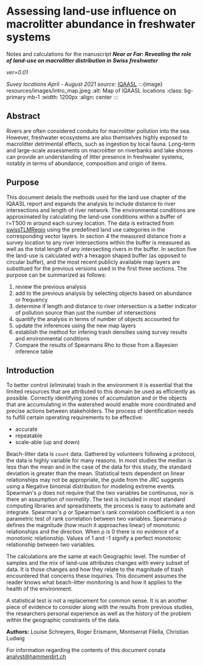 # Assessing land-use influence on macrolitter abundance in freshwater systems

Notes and calculations for the manuscript *__Near or Far: Revealing the role of land-use on macrolitter
distribution in Swiss freshwater__*

_ver=0.01_

_Suvey locations April - August 2021 source:_ [IQAASL](https://hammerdirt-analyst.github.io/IQAASL-End-0f-Sampling-2021/index.html)
:::{image} resources/images/intro_map.jpeg
:alt: Map of IQAASL locations
:class: bg-primary mb-1
:width: 1200px
:align: center
:::


## Abstract

Rivers are often considered conduits for macrolitter pollution into the sea. However, freshwater ecosystems are
also themselves highly exposed to macrolitter detrimental effects, such as ingestion by local fauna. Long-term and large-scale
assessments on macrolitter on riverbanks and lake shores can provide an understanding of litter presence in freshwater systems,
notably in terms of abundance, composition and origin of items.

## Purpose

This document details the methods used for the land use chapter of the IQAASL report and expands the analysis to include distance to river intersections and length of river network. The environmental conditions are approximated by calculating the land-use conditions within a buffer of r=1'500 m around each survey location. The data is extracted from [swissTLMRegio](https://www.swisstopo.admin.ch/de/geodata/landscape/tlmregio.html) using the predefined land use categories in the corresponding vector layers. In section 4 the measured distance from a survey location to any river intersections within the buffer is measured as well as the total length of any intersecting rivers in the buffer. In section five the land-use is calculated with a hexagon shaped buffer (as opposed to circular buffer), and the most recent publicly available map layers are substitued for the previous versions used in the first three sections. The purpose can be summarized as follows:

1. review the previous analysis
2. add to the previous analysis by selecting objects based on abundance or frequency
3. determine if length and distance to river intersection is a better indicator of pollution source than just the number of intersections
4. quantify the analysis in terms of number of objects accounted for
5. update the inferences using the new map layers
6. establish the method for infering trash densities using survey results and environmental conditions
5. Compare the results of Spearmans Rho to those from a Bayesien inference table

## Introduction

To better control (eliminate) trash in the environment it is essential that the limited resources that are attributed to this domain be used as efficiently as possible. Correctly identifying zones of accumulation and or the objects that are accumulating in the watershed would enable more coordinated and precise actions between stakeholders. The process of identification needs to fulfill certain operating requirements to be effective:

* accurate
* repeatable
* scale-able (up and down)

Beach-litter data is `count` data. Gathered by volunteers following a protocol, the data is highly variable for many reasons. In most studies the median is less than the mean and in the case of the data for this study, the standard deviation is greater than the mean. Statistical tests dependent on linear relationships may not be appropriate, the guide from the JRC suggests using a Negative binomial distribution for modeling extreme events. Spearman's &rho; does not require that the two variables be continuous, nor is there an assumption of _normality_. The test is included in most standard computing libraries and spreadsheets, the process is easy to automate and integrate.  Spearman's &rho; or Spearman's rank correlation coefficient is a non parametric test of rank correlation between two variables. Spearmans &rho; defines the magnitude (how much it approaches linear) of monotonic relationships and the direction. When &rho; is 0 there is no evidence of a monotonic relationship. Values of 1 and -1 signify a perfect monotonic relationship between two variables.

The calculations are the same at each Geographic level. The number of samples and the mix of land-use attributes changes with every subset of data. It is those changes and how they relate to the magnitude of trash encountered that concerns these inquiries. This document assumes the reader knows what beach-litter monitoring is and how it applies to the health of the environment.

A statistical test is not a replacement for common sense. It is an another piece of evidence to consider along with the results from previous studies, the researchers personal experience as well as the history of the problem within the geographic constraints of the data.

__Authors:__ Louise Schreyers, Roger Erismann, Montserrat Filella, Christian Ludwig

For information regarding the contents of this document conata analyst@hammerdirt.ch
